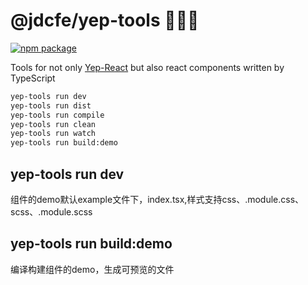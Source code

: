 # @jdcfe/yep-tools 🔧🔧🔧

[![npm package](https://img.shields.io/npm/v/@jdcfe/yep-tools.svg?style=flat-square)](https://www.npmjs.org/package/@jdcfe/yep-tools)

Tools for not only [Yep-React](https://github.com/jdf2e/yep-react) but also react components written by TypeScript 

```bash
yep-tools run dev
yep-tools run dist 
yep-tools run compile
yep-tools run clean
yep-tools run watch
yep-tools run build:demo
```

## yep-tools run dev 

组件的demo默认example文件下，index.tsx,样式支持css、.module.css、scss、.module.scss

## yep-tools run build:demo

编译构建组件的demo，生成可预览的文件
